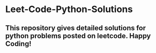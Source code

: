 # Leet-Code-Python-Solutions
## This repository gives detailed solutions for python problems posted on leetcode. Happy Coding!
